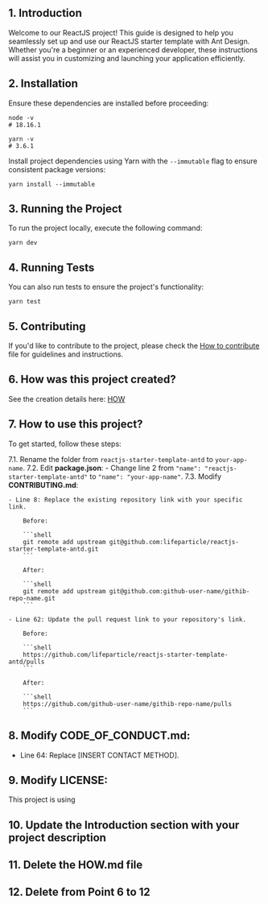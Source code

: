 ## 1. Introduction

Welcome to our ReactJS project! This guide is designed to help you seamlessly set up and use our ReactJS starter template with Ant Design. Whether you're a beginner or an experienced developer, these instructions will assist you in customizing and launching your application efficiently.

## 2. Installation

Ensure these dependencies are installed before proceeding:

```shell
node -v
# 18.16.1

yarn -v
# 3.6.1
```

Install project dependencies using Yarn with the `--immutable` flag to ensure consistent package versions:

```shell
yarn install --immutable
```

## 3. Running the Project

To run the project locally, execute the following command:

```shell
yarn dev
```

## 4. Running Tests

You can also run tests to ensure the project's functionality:

```shell
yarn test
```

## 5. Contributing

If you'd like to contribute to the project, please check the [How to contribute](./CONTRIBUTING.md) file for guidelines and instructions.

## 6. How was this project created?

See the creation details here: [HOW](./HOW.md)

## 7. How to use this project?

To get started, follow these steps:

7.1. Rename the folder from `reactjs-starter-template-antd` to `your-app-name`.
7.2. Edit **package.json**: - Change line 2 from `"name": "reactjs-starter-template-antd"` to `"name": "your-app-name"`.
7.3. Modify **CONTRIBUTING.md**:

    - Line 8: Replace the existing repository link with your specific link.

        Before:

        ```shell
        git remote add upstream git@github.com:lifeparticle/reactjs-starter-template-antd.git
        ```

        After:

        ```shell
        git remote add upstream git@github.com:github-user-name/githib-repo-name.git
        ```

    - Line 62: Update the pull request link to your repository's link.

        Before:

        ```shell
        https://github.com/lifeparticle/reactjs-starter-template-antd/pulls
        ```

        After:

        ```shell
        https://github.com/github-user-name/githib-repo-name/pulls
        ```

## 8. Modify **CODE_OF_CONDUCT.md**:

-   Line 64: Replace [INSERT CONTACT METHOD].

## 9. Modify **LICENSE**:

This project is using

## 10. Update the **Introduction** section with your project description

## 11. Delete the **HOW.md** file

## 12. Delete from Point 6 to 12
